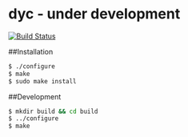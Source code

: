# dyc - under development 
[![Build Status](https://img.shields.io/travis/dotdry/dyc/master.svg)](https://travis-ci.org/dotdry/dyc)

##Installation
```bash
$ ./configure
$ make
$ sudo make install 
```

##Development 
```bash
$ mkdir build && cd build
$ ../configure
$ make
```
